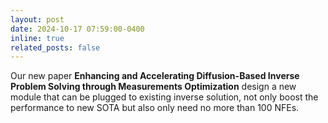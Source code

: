 ```yaml
---
layout: post
date: 2024-10-17 07:59:00-0400
inline: true
related_posts: false
---
```


Our new paper **Enhancing and Accelerating Diffusion-Based Inverse Problem Solving through
Measurements Optimization** design a new module that can be plugged to existing inverse solution, not only boost the performance to new
SOTA but also only need no more than 100 NFEs.
